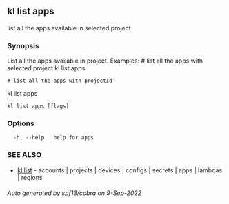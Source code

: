## kl list apps

list all the apps available in selected project

### Synopsis

List all the apps available in project.
Examples:
	# list all the apps with selected project
  kl list apps

	# list all the apps with projectId
  kl list apps <projectId>
	

```
kl list apps [flags]
```

### Options

```
  -h, --help   help for apps
```

### SEE ALSO

* [kl list](kl_list.md)	 - accounts | projects | devices | configs | secrets | apps | lambdas | regions

###### Auto generated by spf13/cobra on 9-Sep-2022
